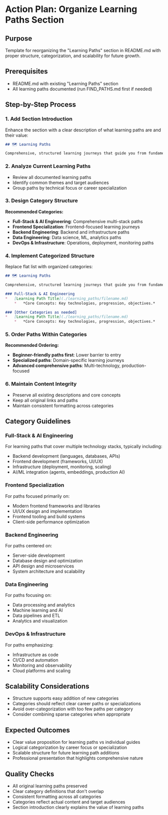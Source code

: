 # Action Plan: Organize Learning Paths Section

## Purpose
Template for reorganizing the "Learning Paths" section in README.md with proper structure, categorization, and scalability for future growth.

## Prerequisites
- README.md with existing "Learning Paths" section
- All learning paths documented (run FIND_PATHS.md first if needed)

## Step-by-Step Process

### 1. Add Section Introduction
Enhance the section with a clear description of what learning paths are and their value:

```markdown
## 🗺️ Learning Paths

Comprehensive, structured learning journeys that guide you from fundamentals to advanced mastery across interconnected technology stacks.
```

### 2. Analyze Current Learning Paths
- Review all documented learning paths
- Identify common themes and target audiences
- Group paths by technical focus or career specialization

### 3. Design Category Structure
**Recommended Categories:**
- **Full-Stack & AI Engineering**: Comprehensive multi-stack paths
- **Frontend Specialization**: Frontend-focused learning journeys  
- **Backend Engineering**: Backend and infrastructure paths
- **Data Engineering**: Data science, ML, analytics paths
- **DevOps & Infrastructure**: Operations, deployment, monitoring paths

### 4. Implement Categorized Structure
Replace flat list with organized categories:

```markdown
## 🗺️ Learning Paths

Comprehensive, structured learning journeys that guide you from fundamentals to advanced mastery across interconnected technology stacks.

### Full-Stack & AI Engineering
*   [Learning Path Title](./learning_paths/filename.md)
    *   *Core Concepts: Key technologies, progression, objectives.*

### [Other Categories as needed]
*   [Learning Path Title](./learning_paths/filename.md)
    *   *Core Concepts: Key technologies, progression, objectives.*
```

### 5. Order Paths Within Categories
**Recommended Ordering:**
- **Beginner-friendly paths first**: Lower barrier to entry
- **Specialized paths**: Domain-specific learning journeys
- **Advanced comprehensive paths**: Multi-technology, production-focused

### 6. Maintain Content Integrity
- Preserve all existing descriptions and core concepts
- Keep all original links and paths
- Maintain consistent formatting across categories

## Category Guidelines

### Full-Stack & AI Engineering
For learning paths that cover multiple technology stacks, typically including:
- Backend development (languages, databases, APIs)
- Frontend development (frameworks, UI/UX)
- Infrastructure (deployment, monitoring, scaling)
- AI/ML integration (agents, embeddings, production AI)

### Frontend Specialization
For paths focused primarily on:
- Modern frontend frameworks and libraries
- UI/UX design and implementation
- Frontend tooling and build systems
- Client-side performance optimization

### Backend Engineering
For paths centered on:
- Server-side development
- Database design and optimization
- API design and microservices
- System architecture and scalability

### Data Engineering
For paths focusing on:
- Data processing and analytics
- Machine learning and AI
- Data pipelines and ETL
- Analytics and visualization

### DevOps & Infrastructure
For paths emphasizing:
- Infrastructure as code
- CI/CD and automation
- Monitoring and observability
- Cloud platforms and scaling

## Scalability Considerations
- Structure supports easy addition of new categories
- Categories should reflect clear career paths or specializations
- Avoid over-categorization with too few paths per category
- Consider combining sparse categories when appropriate

## Expected Outcomes
- Clear value proposition for learning paths vs individual guides
- Logical categorization by career focus or specialization
- Scalable structure for future learning path additions
- Professional presentation that highlights comprehensive nature

## Quality Checks
- All original learning paths preserved
- Clear category definitions that don't overlap
- Consistent formatting across all categories
- Categories reflect actual content and target audiences
- Section introduction clearly explains the value of learning paths